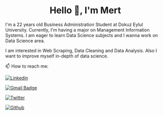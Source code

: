 <h1 align="center">Hello 👋, I'm Mert</h1>

I'm a 22 years old Business Administration Student at Dokuz Eylul University. Currently, I'm having a major on Management Information Systems. I am eager to learn Data Science subjects and I wanna work on Data Science area. 

I am interested in Web Scraping, Data Cleaning and Data Analysis. Also I want to improve myself in-depth of data science.

📫 How to reach me:

<a href='https://www.linkedin.com/in/mertozbag/' target="_blank"><img alt='Linkedin' src='https://img.shields.io/badge/LINKEDIN-100000?style=for-the-badge&logo=Linkedin&logoColor=00B5F7&labelColor=FFFFFF&color=00B5F7'/></a> 

[![Gmail Badge](https://img.shields.io/badge/-mertozbag22@gmail.com-c14438?style=flat-square&logo=Gmail&logoColor=white&link=mailto:mertozbag22@gmail.com)](mailto:mertozbag22@gmail.com)

<a href='https://twitter.com/mertozbag' target="_blank"><img alt='Twitter' src='https://img.shields.io/badge/Twitter-100000?style=for-the-badge&logo=Twitter&logoColor=007BFF&labelColor=FFFFFF&color=007BFF'/></a>     

<a href='https://github.com/mertozbag' target="_blank"><img alt='Github' src='https://img.shields.io/badge/GITHUB-100000?style=for-the-badge&logo=Github&logoColor=FFFFFF&labelColor=000000&color=000000'/></a>  
